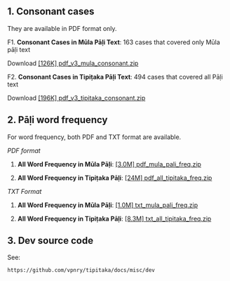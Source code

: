 ## 1. Consonant cases

They are available in PDF format only.

F1. **Consonant Cases in Mūla Pāḷi Text**: 163 cases that covered only Mūla pāḷi text

Download [[126K] pdf_v3_mula_consonant.zip](https://vpnry.github.io/tipitaka/misc/pdf_v3_mula_consonant.zip)

F2. **Consonant Cases in Tipiṭaka Pāḷi Text**: 494 cases that covered all Pāḷi text

Download [[196K] pdf_v3_tipitaka_consonant.zip](https://vpnry.github.io/tipitaka/misc/pdf_v3_tipitaka_consonant.zip)


## 2. Pāḷi word frequency

For word frequency, both PDF and TXT format are available.

_PDF format_

1. **All Word Frequency in Mūla Pāḷi**: [[3.0M] pdf_mula_pali_freq.zip](https://vpnry.github.io/tipitaka/misc/pdf_mula_pali_freq.zip)


2. **All Word Frequency in Tipiṭaka Pāḷi**: [[24M] pdf_all_tipitaka_freq.zip](https://vpnry.github.io/tipitaka/misc/pdf_all_tipitaka_freq.zip)


_TXT Format_

1. **All Word Frequency in Mūla Pāḷi**: [[1.0M] txt_mula_pali_freq.zip](https://vpnry.github.io/tipitaka/misc/txt_mula_pali_freq.zip)

2. **All Word Frequency in Tipiṭaka Pāḷi**: [[8.3M] txt_all_tipitaka_freq.zip](https://vpnry.github.io/tipitaka/misc/txt_all_tipitaka_freq.zip)


## 3. Dev source code

See:

```
https://github.com/vpnry/tipitaka/docs/misc/dev
```

